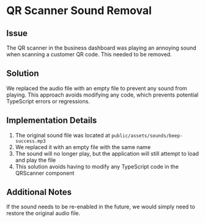 # QR Scanner Sound Removal

## Issue
The QR scanner in the business dashboard was playing an annoying sound when scanning a customer QR code. This needed to be removed.

## Solution
We replaced the audio file with an empty file to prevent any sound from playing. This approach avoids modifying any code, which prevents potential TypeScript errors or regressions.

## Implementation Details

1. The original sound file was located at `public/assets/sounds/beep-success.mp3`
2. We replaced it with an empty file with the same name
3. The sound will no longer play, but the application will still attempt to load and play the file
4. This solution avoids having to modify any TypeScript code in the QRScanner component

## Additional Notes
If the sound needs to be re-enabled in the future, we would simply need to restore the original audio file. 